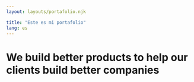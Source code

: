 ```yaml
---
layout: layouts/portafolio.njk

title: "Este es mi portafolio"
lang: es
---
```


# We build better <span>products</span> to help our clients build better <span>companies</span>
